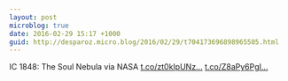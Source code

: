 ```yaml
---
layout: post
microblog: true
date: 2016-02-29 15:17 +1000
guid: http://desparoz.micro.blog/2016/02/29/t704173696898965505.html
---
```

IC 1848: The Soul Nebula  via NASA [t.co/zt0kIpUNz...](https://t.co/zt0kIpUNzR) [t.co/Z8aPy6PgI...](https://t.co/Z8aPy6PgIg)
